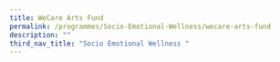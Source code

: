 ```yaml
---
title: WeCare Arts Fund
permalink: /programmes/Socio-Emotional-Wellness/wecare-arts-fund
description: ""
third_nav_title: "Socio Emotional Wellness "
---
```



